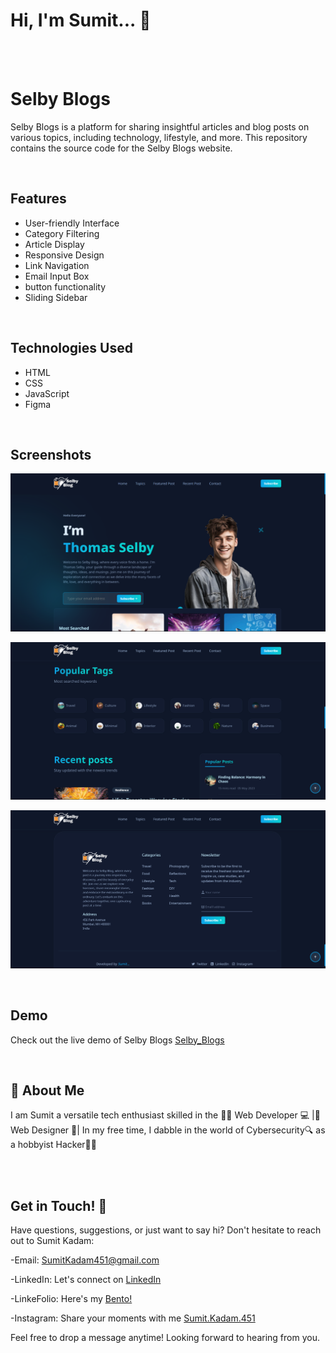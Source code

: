 
# Hi, I'm Sumit... 👋

<br>
<br>

# Selby Blogs



Selby Blogs is a platform for sharing insightful articles and blog posts on various topics, including technology, lifestyle, and more. This repository contains the source code for the Selby Blogs website.



<br>

## Features

- User-friendly Interface
- Category Filtering
- Article Display
- Responsive Design
- Link Navigation
- Email Input Box
- button functionality
- Sliding Sidebar


<br>


## Technologies Used

- HTML
- CSS
- JavaScript
- Figma


<br>

## Screenshots

![App Screenshot](https://github.com/SumitKadam451/Selby_Blogs/blob/main/Screenshot_1.png)

![App Screenshot](https://github.com/SumitKadam451/Selby_Blogs/blob/main/Screenshot_2.png)

![App Screenshot](https://github.com/SumitKadam451/Selby_Blogs/blob/main/Screenshot_3.png)


<br>

## Demo

Check out the live demo of Selby Blogs
                                      [Selby_Blogs](https://sumitkadam451.github.io/Selby_Blogs/)



<br>

## 🚀 About Me
I am Sumit a versatile tech enthusiast skilled in the 👨‍💻 Web Developer 💻 |🎨 Web Designer 🎨| 
In my free time, I dabble in the world of Cybersecurity🔍 as a hobbyist Hacker👨‍💻

<br> 
<br>

## Get in Touch! 📩

Have questions, suggestions, or just want to say hi? Don't hesitate to reach out to Sumit Kadam:

-Email: SumitKadam451@gmail.com

-LinkedIn: Let's connect on [LinkedIn](https://www.linkedin.com/in/sumit-kadam-380190219/)

-LinkeFolio: Here's my [Bento! ](https://bento.me/sumit-linkfolio)

-Instagram: Share your moments with me [Sumit.Kadam.451](https://www.instagram.com/sumit.kadam.451/)

Feel free to drop a message anytime! Looking forward to hearing from you.
